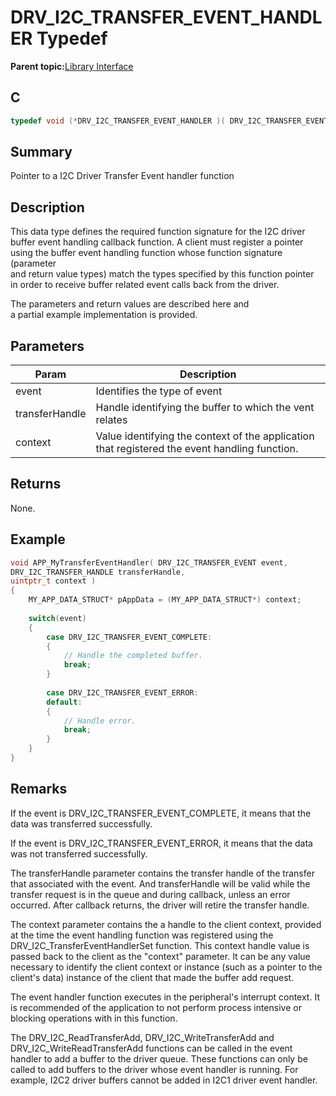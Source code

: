 # DRV\_I2C\_TRANSFER\_EVENT\_HANDLER Typedef

**Parent topic:**[Library Interface](GUID-5A5146D2-73C2-43B1-8ADE-95E0184AF1A5.md)

## C

```c
typedef void (*DRV_I2C_TRANSFER_EVENT_HANDLER )( DRV_I2C_TRANSFER_EVENT event, DRV_I2C_TRANSFER_HANDLE transferHandle, uintptr_t context );

```

## Summary

Pointer to a I2C Driver Transfer Event handler function

## Description

This data type defines the required function signature for the I2C driver<br />buffer event handling callback function. A client must register a pointer<br />using the buffer event handling function whose function signature \(parameter<br />and return value types\) match the types specified by this function pointer<br />in order to receive buffer related event calls back from the driver.

The parameters and return values are described here and<br />a partial example implementation is provided.

## Parameters

|Param|Description|
|-----|-----------|
|event|Identifies the type of event|
|transferHandle|Handle identifying the buffer to which the vent relates|
|context|Value identifying the context of the application that registered the event handling function.|

## Returns

None.

## Example

```c
void APP_MyTransferEventHandler( DRV_I2C_TRANSFER_EVENT event,
DRV_I2C_TRANSFER_HANDLE transferHandle,
uintptr_t context )
{
    MY_APP_DATA_STRUCT* pAppData = (MY_APP_DATA_STRUCT*) context;
    
    switch(event)
    {
        case DRV_I2C_TRANSFER_EVENT_COMPLETE:
        {
            // Handle the completed buffer.
            break;
        }
        
        case DRV_I2C_TRANSFER_EVENT_ERROR:
        default:
        {
            // Handle error.
            break;
        }
    }
}
```

## Remarks

If the event is DRV\_I2C\_TRANSFER\_EVENT\_COMPLETE, it means that the data was transferred successfully.

If the event is DRV\_I2C\_TRANSFER\_EVENT\_ERROR, it means that the data was not transferred successfully.

The transferHandle parameter contains the transfer handle of the transfer that associated with the event. And transferHandle will be valid while the transfer request is in the queue and during callback, unless an error occurred. After callback returns, the driver will retire the transfer handle.

The context parameter contains the a handle to the client context, provided at the time the event handling function was registered using the DRV\_I2C\_TransferEventHandlerSet function. This context handle value is passed back to the client as the "context" parameter. It can be any value necessary to identify the client context or instance \(such as a pointer to the client's data\) instance of the client that made the buffer add request.

The event handler function executes in the peripheral's interrupt context. It is recommended of the application to not perform process intensive or blocking operations with in this function.

The DRV\_I2C\_ReadTransferAdd, DRV\_I2C\_WriteTransferAdd and DRV\_I2C\_WriteReadTransferAdd functions can be called in the event handler to add a buffer to the driver queue. These functions can only be called to add buffers to the driver whose event handler is running. For example, I2C2 driver buffers cannot be added in I2C1 driver event handler.

